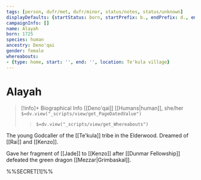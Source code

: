 ```yaml
---
tags: [person, dufr/met, dufr/minor, status/notes, status/unknown]
displayDefaults: {startStatus: born, startPrefix: b., endPrefix: d., endStatus: died}
campaignInfo: []
name: Alayah
born: 1725
species: human
ancestry: Deno'qai
gender: female
whereabouts:
- {type: home, start: '', end: '', location: Te'kula village}
---
```

# Alayah
>[!info]+ Biographical Info
> [[Deno'qai]] [[Humans|human]], she/her
> `$=dv.view("_scripts/view/get_PageDatedValue")`
>> `$=dv.view("_scripts/view/get_Whereabouts")`

The young Godcaller of the [[Te'kula]] tribe in the Elderwood. Dreamed of [[Rai]] and [[Kenzo]]. 

Gave her fragment of [[Jade]] to [[Kenzo]] after [[Dunmar Fellowship]] defeated the green dragon [[Mezzar|Grimbaskal]]. 

%%SECRET[1]%%